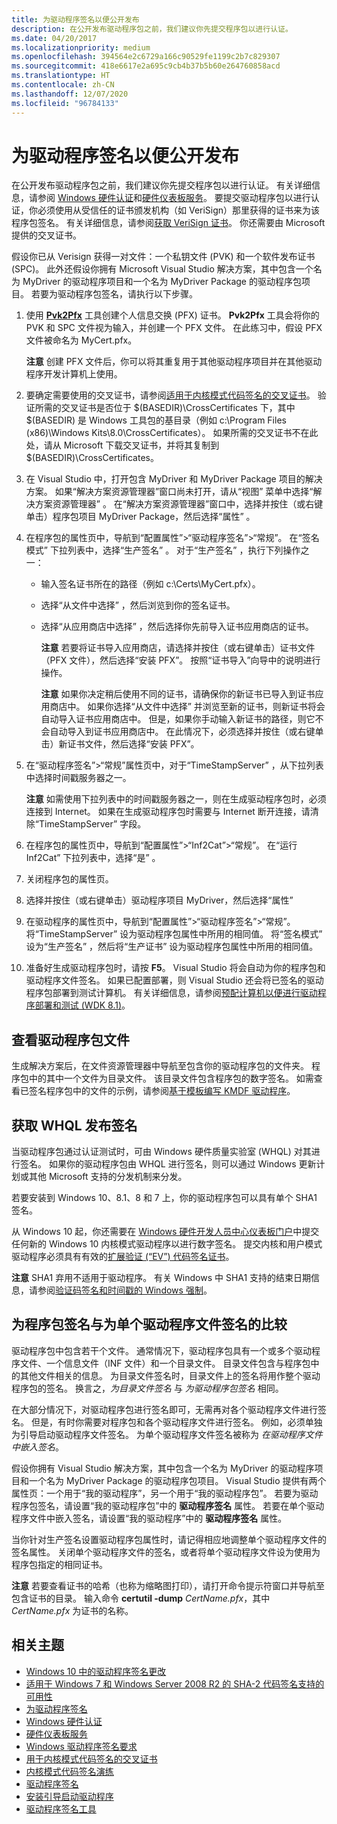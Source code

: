 ```yaml
---
title: 为驱动程序签名以便公开发布
description: 在公开发布驱动程序包之前，我们建议你先提交程序包以进行认证。
ms.date: 04/20/2017
ms.localizationpriority: medium
ms.openlocfilehash: 394564e2c6729a166c90529fe1199c2b7c829307
ms.sourcegitcommit: 418e6617e2a695c9cb4b37b5b60e264760858acd
ms.translationtype: HT
ms.contentlocale: zh-CN
ms.lasthandoff: 12/07/2020
ms.locfileid: "96784133"
---
```

# <a name="signing-a-driver-for-public-release"></a>为驱动程序签名以便公开发布

在公开发布驱动程序包之前，我们建议你先提交程序包以进行认证。 有关详细信息，请参阅 [Windows 硬件认证](/previous-versions/windows/hardware/hck/jj124227(v=vs.85))和[硬件仪表板服务](../dashboard/index.yml)。 要提交驱动程序包以进行认证，你必须使用从受信任的证书颁发机构（如 VeriSign）那里获得的证书来为该程序包签名。 有关详细信息，请参阅[获取 VeriSign 证书](../dashboard/index.yml)。 你还需要由 Microsoft 提供的交叉证书。

假设你已从 Verisign 获得一对文件：一个私钥文件 (PVK) 和一个软件发布证书 (SPC)。 此外还假设你拥有 Microsoft Visual Studio 解决方案，其中包含一个名为 MyDriver 的驱动程序项目和一个名为 MyDriver Package 的驱动程序包项目。 若要为驱动程序包签名，请执行以下步骤。

1.  使用 [**Pvk2Pfx**](../devtest/pvk2pfx.md) 工具创建个人信息交换 (PFX) 证书。 **Pvk2Pfx** 工具会将你的 PVK 和 SPC 文件视为输入，并创建一个 PFX 文件。 在此练习中，假设 PFX 文件被命名为 MyCert.pfx。

    **注意** 创建 PFX 文件后，你可以将其重复用于其他驱动程序项目并在其他驱动程序开发计算机上使用。
2.  要确定需要使用的交叉证书，请参阅[适用于内核模式代码签名的交叉证书](../install/cross-certificates-for-kernel-mode-code-signing.md)。 验证所需的交叉证书是否位于 $(BASEDIR)\\CrossCertificates 下，其中 $(BASEDIR) 是 Windows 工具包的基目录（例如 c:\\Program Files (x86)\\Windows Kits\\8.0\\CrossCertificates）。 如果所需的交叉证书不在此处，请从 Microsoft 下载交叉证书，并将其复制到 $(BASEDIR)\\CrossCertificates。
3.  在 Visual Studio 中，打开包含 MyDriver 和 MyDriver Package 项目的解决方案。 如果“解决方案资源管理器”窗口尚未打开，请从“视图”  菜单中选择“解决方案资源管理器”  。 在“解决方案资源管理器”窗口中，选择并按住（或右键单击）程序包项目 MyDriver Package，然后选择“属性” 。

4.  在程序包的属性页中，导航到“配置属性”&gt;“驱动程序签名”&gt;“常规”。  在“签名模式”  下拉列表中，选择“生产签名”  。 对于“生产签名”  ，执行下列操作之一：

    -   输入签名证书所在的路径（例如 c:\\Certs\\MyCert.pfx）。
    -   选择“从文件中选择”  ，然后浏览到你的签名证书。
    -   选择“从应用商店中选择”  ，然后选择你先前导入证书应用商店的证书。

        **注意** 若要将证书导入应用商店，请选择并按住（或右键单击）证书文件（PFX 文件），然后选择“安装 PFX”。 按照“证书导入”向导中的说明进行操作。

        **注意** 如果你决定稍后使用不同的证书，请确保你的新证书已导入到证书应用商店中。 如果你选择“从文件中选择”  并浏览至新的证书，则新证书将会自动导入证书应用商店中。 但是，如果你手动输入新证书的路径，则它不会自动导入到证书应用商店中。 在此情况下，必须选择并按住（或右键单击）新证书文件，然后选择“安装 PFX”。
5.  在“驱动程序签名”&gt;“常规”属性页中，对于“TimeStampServer”  ，从下拉列表中选择时间戳服务器之一。 

    **注意** 如需使用下拉列表中的时间戳服务器之一，则在生成驱动程序包时，必须连接到 Internet。 如果在生成驱动程序包时需要与 Internet 断开连接，请清除“TimeStampServer”  字段。
6.  在程序包的属性页中，导航到“配置属性”&gt;“Inf2Cat”&gt;“常规”。  在“运行 Inf2Cat”  下拉列表中，选择“是”  。

7.  关闭程序包的属性页。
8.  选择并按住（或右键单击）驱动程序项目 MyDriver，然后选择“属性”
9.  在驱动程序的属性页中，导航到“配置属性”&gt;“驱动程序签名”&gt;“常规”。  将“TimeStampServer”  设为驱动程序包属性中所用的相同值。 将“签名模式”  设为“生产签名”  ，然后将“生产证书”  设为驱动程序包属性中所用的相同值。

10. 准备好生成驱动程序包时，请按 **F5**。 Visual Studio 将会自动为你的程序包和驱动程序文件签名。 如果已配置部署，则 Visual Studio 还会将已签名的驱动程序包部署到测试计算机。 有关详细信息，请参阅[预配计算机以便进行驱动程序部署和测试 (WDK 8.1)](../gettingstarted/provision-a-target-computer-wdk-8-1.md)。

## <a name="span-idviewing_the_driver_package_filesspanspan-idviewing_the_driver_package_filesspanspan-idviewing_the_driver_package_filesspanviewing-the-driver-package-files"></a><span id="Viewing_the_driver_package_files"></span><span id="viewing_the_driver_package_files"></span><span id="VIEWING_THE_DRIVER_PACKAGE_FILES"></span>查看驱动程序包文件


生成解决方案后，在文件资源管理器中导航至包含你的驱动程序包的文件夹。 程序包中的其中一个文件为目录文件。 该目录文件包含程序包的数字签名。 如需查看已签名程序包中的文件的示例，请参阅[基于模板编写 KMDF 驱动程序](../gettingstarted/writing-a-kmdf-driver-based-on-a-template.md)。

## <a name="span-idgetting_a_whql_release_signaturespanspan-idgetting_a_whql_release_signaturespanspan-idgetting_a_whql_release_signaturespangetting-a-whql-release-signature"></a><span id="Getting_a_WHQL_release_signature"></span><span id="getting_a_whql_release_signature"></span><span id="GETTING_A_WHQL_RELEASE_SIGNATURE"></span>获取 WHQL 发布签名


当驱动程序包通过认证测试时，可由 Windows 硬件质量实验室 (WHQL) 对其进行签名。 如果你的驱动程序包由 WHQL 进行签名，则可以通过 Windows 更新计划或其他 Microsoft 支持的分发机制来分发。

若要安装到 Windows 10、8.1、8 和 7 上，你的驱动程序包可以具有单个 SHA1 签名。

从 Windows 10 起，你还需要在 [Windows 硬件开发人员中心仪表板门户](https://msdn.microsoft.com/windows/hardware/gg236587.aspx)中提交任何新的 Windows 10 内核模式驱动程序以进行数字签名。  提交内核和用户模式驱动程序必须具有有效的[扩展验证 (“EV”) 代码签名证书](../dashboard/index.yml)。

**注意** SHA1 弃用不适用于驱动程序。  有关 Windows 中 SHA1 支持的结束日期信息，请参阅[验证码签名和时间戳的 Windows 强制](https://social.technet.microsoft.com/wiki/contents/articles/32288.windows-enforcement-of-authenticode-code-signing-and-timestamping.aspx)。

## <a name="span-idsigning_a_package_compared_to_signing_an_individual_driver_filespanspan-idsigning_a_package_compared_to_signing_an_individual_driver_filespanspan-idsigning_a_package_compared_to_signing_an_individual_driver_filespansigning-a-package-compared-to-signing-an-individual-driver-file"></a><span id="Signing_a_package_compared_to_signing_an_individual_driver_file"></span><span id="signing_a_package_compared_to_signing_an_individual_driver_file"></span><span id="SIGNING_A_PACKAGE_COMPARED_TO_SIGNING_AN_INDIVIDUAL_DRIVER_FILE"></span>为程序包签名与为单个驱动程序文件签名的比较


驱动程序包中包含若干个文件。 通常情况下，驱动程序包具有一个或多个驱动程序文件、一个信息文件（INF 文件）和一个目录文件。 目录文件包含与程序包中的其他文件相关的信息。 为目录文件签名时，目录文件上的签名将用作整个驱动程序包的签名。 换言之，*为目录文件签名* 与 *为驱动程序包签名* 相同。

在大部分情况下，对驱动程序包进行签名即可，无需再对各个驱动程序文件进行签名。 但是，有时你需要对程序包和各个驱动程序文件进行签名。 例如，必须单独为引导启动驱动程序文件签名。 为单个驱动程序文件签名被称为 *在驱动程序文件中嵌入签名*。

假设你拥有 Visual Studio 解决方案，其中包含一个名为 MyDriver 的驱动程序项目和一个名为 MyDriver Package 的驱动程序包项目。 Visual Studio 提供有两个属性页：一个用于“我的驱动程序”，另一个用于“我的驱动程序包”。 若要为驱动程序包签名，请设置“我的驱动程序包”中的 **驱动程序签名** 属性。 若要在单个驱动程序文件中嵌入签名，请设置“我的驱动程序”中的 **驱动程序签名** 属性。

当你针对生产签名设置驱动程序包属性时，请记得相应地调整单个驱动程序文件的签名属性。 关闭单个驱动程序文件的签名，或者将单个驱动程序文件设为使用为程序包指定的相同证书。

**注意** 若要查看证书的哈希（也称为缩略图打印），请打开命令提示符窗口并导航至包含证书的目录。 输入命令 **certutil -dump** *CertName.pfx*，其中 *CertName.pfx* 为证书的名称。

     

## <a name="span-idrelated_topicsspanrelated-topics"></a><span id="related_topics"></span>相关主题


* [Windows 10 中的驱动程序签名更改](https://techcommunity.microsoft.com/t5/Windows-Hardware-Certification/bg-p/WindowsHardwareCertification)
* [适用于 Windows 7 和 Windows Server 2008 R2 的 SHA-2 代码签名支持的可用性](/security-updates/SecurityAdvisories/2015/3033929)
* [为驱动程序签名](signing-a-driver.md)
* [Windows 硬件认证](/previous-versions/windows/hardware/hck/jj124227(v=vs.85))
* [硬件仪表板服务](../dashboard/index.yml)
* [Windows 驱动程序签名要求](/previous-versions/windows/hardware/design/dn653563(v=vs.85))
* [用于内核模式代码签名的交叉证书](../install/cross-certificates-for-kernel-mode-code-signing.md)
* [内核模式代码签名演练](/previous-versions/windows/hardware/design/dn653569(v=vs.85))
* [驱动程序签名](../install/driver-signing.md)
* [安装引导启动驱动程序](../install/installing-a-boot-start-driver.md)
* [驱动程序签名工具](../devtest/tools-for-signing-drivers.md)
